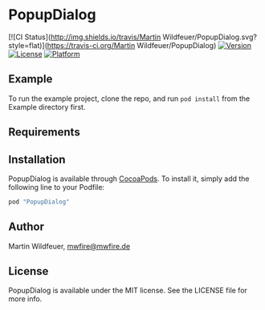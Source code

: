 # PopupDialog

[![CI Status](http://img.shields.io/travis/Martin Wildfeuer/PopupDialog.svg?style=flat)](https://travis-ci.org/Martin Wildfeuer/PopupDialog)
[![Version](https://img.shields.io/cocoapods/v/PopupDialog.svg?style=flat)](http://cocoapods.org/pods/PopupDialog)
[![License](https://img.shields.io/cocoapods/l/PopupDialog.svg?style=flat)](http://cocoapods.org/pods/PopupDialog)
[![Platform](https://img.shields.io/cocoapods/p/PopupDialog.svg?style=flat)](http://cocoapods.org/pods/PopupDialog)

## Example

To run the example project, clone the repo, and run `pod install` from the Example directory first.

## Requirements

## Installation

PopupDialog is available through [CocoaPods](http://cocoapods.org). To install
it, simply add the following line to your Podfile:

```ruby
pod "PopupDialog"
```

## Author

Martin Wildfeuer, mwfire@mwfire.de

## License

PopupDialog is available under the MIT license. See the LICENSE file for more info.
